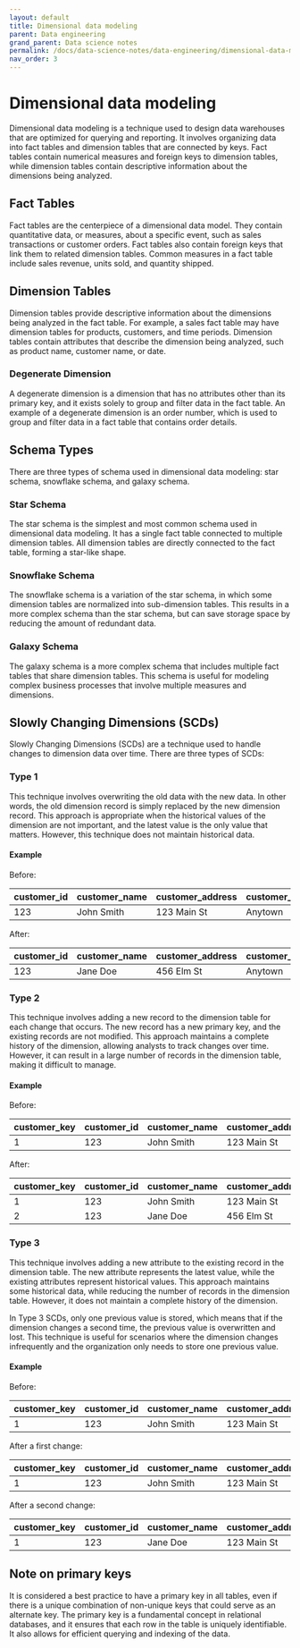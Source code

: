 ```yaml
---
layout: default
title: Dimensional data modeling
parent: Data engineering
grand_parent: Data science notes
permalink: /docs/data-science-notes/data-engineering/dimensional-data-modeling/
nav_order: 3
---
```


# Dimensional data modeling

Dimensional data modeling is a technique used to design data warehouses that are optimized for querying and reporting. It involves organizing data into fact tables and dimension tables that are connected by keys. Fact tables contain numerical measures and foreign keys to dimension tables, while dimension tables contain descriptive information about the dimensions being analyzed.

## Fact Tables

Fact tables are the centerpiece of a dimensional data model. They contain quantitative data, or measures, about a specific event, such as sales transactions or customer orders. Fact tables also contain foreign keys that link them to related dimension tables. Common measures in a fact table include sales revenue, units sold, and quantity shipped.

## Dimension Tables

Dimension tables provide descriptive information about the dimensions being analyzed in the fact table. For example, a sales fact table may have dimension tables for products, customers, and time periods. Dimension tables contain attributes that describe the dimension being analyzed, such as product name, customer name, or date.

### Degenerate Dimension

A degenerate dimension is a dimension that has no attributes other than its primary key, and it exists solely to group and filter data in the fact table. An example of a degenerate dimension is an order number, which is used to group and filter data in a fact table that contains order details.

## Schema Types

There are three types of schema used in dimensional data modeling: star schema, snowflake schema, and galaxy schema.

### Star Schema

The star schema is the simplest and most common schema used in dimensional data modeling. It has a single fact table connected to multiple dimension tables. All dimension tables are directly connected to the fact table, forming a star-like shape.

### Snowflake Schema

The snowflake schema is a variation of the star schema, in which some dimension tables are normalized into sub-dimension tables. This results in a more complex schema than the star schema, but can save storage space by reducing the amount of redundant data.

### Galaxy Schema

The galaxy schema is a more complex schema that includes multiple fact tables that share dimension tables. This schema is useful for modeling complex business processes that involve multiple measures and dimensions.

## Slowly Changing Dimensions (SCDs)

Slowly Changing Dimensions (SCDs) are a technique used to handle changes to dimension data over time. There are three types of SCDs:

### Type 1

This technique involves overwriting the old data with the new data. In other words, the old dimension record is simply replaced by the new dimension record. This approach is appropriate when the historical values of the dimension are not important, and the latest value is the only value that matters. However, this technique does not maintain historical data.

#### Example

Before:

| customer_id | customer_name | customer_address | customer_city | customer_state |
| ----------- | ------------- | ---------------- | ------------- | -------------- |
| 123         | John Smith    | 123 Main St      | Anytown       | CA             |

After:

| customer_id | customer_name | customer_address | customer_city | customer_state |
| ----------- | ------------- | ---------------- | ------------- | -------------- |
| 123         | Jane Doe      | 456 Elm St       | Anytown       | CA             |

### Type 2

This technique involves adding a new record to the dimension table for each change that occurs. The new record has a new primary key, and the existing records are not modified. This approach maintains a complete history of the dimension, allowing analysts to track changes over time. However, it can result in a large number of records in the dimension table, making it difficult to manage.

#### Example

Before:

| customer_key | customer_id | customer_name | customer_address | customer_city | customer_state | effective_date | expiry_date | is_current |
| ------------ | ----------- | ------------- | ---------------- | ------------- | -------------- | -------------- | ----------- | ---------- |
| 1            | 123         | John Smith    | 123 Main St      | Anytown       | CA             | 01/01/2021     | 12/31/9999  | 1          |

After:

| customer_key | customer_id | customer_name | customer_address | customer_city | customer_state | effective_date | expiry_date | is_current |
| ------------ | ----------- | ------------- | ---------------- | ------------- | -------------- | -------------- | ----------- | ---------- |
| 1            | 123         | John Smith    | 123 Main St      | Anytown       | CA             | 01/01/2021     | 04/03/2023  | 0          |
| 2            | 123         | Jane Doe      | 456 Elm St       | Anytown       | CA             | 04/03/2023     | 12/31/9999  | 1          |

### Type 3

This technique involves adding a new attribute to the existing record in the dimension table. The new attribute represents the latest value, while the existing attributes represent historical values. This approach maintains some historical data, while reducing the number of records in the dimension table. However, it does not maintain a complete history of the dimension.

In Type 3 SCDs, only one previous value is stored, which means that if the dimension changes a second time, the previous value is overwritten and lost. This technique is useful for scenarios where the dimension changes infrequently and the organization only needs to store one previous value.

#### Example

Before:

| customer_key | customer_id | customer_name | customer_address | customer_city | customer_state |
| ------------ | ----------- | ------------- | ---------------- | ------------- | -------------- |
| 1            | 123         | John Smith    | 123 Main St      | Anytown       | CA             |

After a first change:

| customer_key | customer_id | customer_name | customer_address | customer_city | customer_state | customer_name_new |
| ------------ | ----------- | ------------- | ---------------- | ------------- | -------------- | ----------------- |
| 1            | 123         | John Smith    | 123 Main St      | Anytown       | CA             | Jane Doe          |

After a second change:

| customer_key | customer_id | customer_name | customer_address | customer_city | customer_state | customer_name_new |
| ------------ | ----------- | ------------- | ---------------- | ------------- | -------------- | ----------------- |
| 1            | 123         | Jane Doe      | 123 Main St      | Anytown       | CA             | Jack Dawson       |

## Note on primary keys

It is considered a best practice to have a primary key in all tables, even if there is a unique combination of non-unique keys that could serve as an alternate key. The primary key is a fundamental concept in relational databases, and it ensures that each row in the table is uniquely identifiable. It also allows for efficient querying and indexing of the data.
